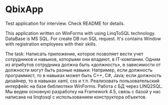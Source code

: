 # QbixApp
Test application for interview. Check README for details.

This application written on WinForms with using LinqToSQL technology. DataBase is MS SQL. For create DB run SQL request.
It's contains Window with registration employees with their skills.

The task:
Написать приложение, которое позволяет вести учет сотрудников и навыков, которыми они владеют, в IT-компании.
Одним из атрибутов сотрудника должна быть «должность», в зависимости от должности могут быть разные навыки. Например, если должность программист, то в навыках может быть C++, C#, Java; если должность дизайнер, то в навыках xaml, css и т.п.
Реализовать пользовательский интерфейс на базе библиотеки WinForms. Работа с БД через LINQ2SQL.
Мы ведем основную разработку на Framework 4.5, связь с базой у нас написана на linqtosql с использованием конструктора объектов.
